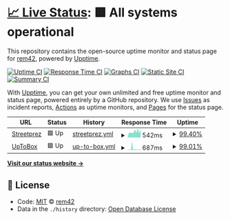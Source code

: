 # [📈 Live Status](https://status.remy.ovh): <!--live status--> **🟩 All systems operational**

This repository contains the open-source uptime monitor and status page for [rem42](https://remy.ovh), powered by [Upptime](https://github.com/upptime/upptime).

[![Uptime CI](https://github.com/koj-co/upptime/workflows/Uptime%20CI/badge.svg)](https://github.com/koj-co/upptime/actions?query=workflow%3A%22Uptime+CI%22)
[![Response Time CI](https://github.com/koj-co/upptime/workflows/Response%20Time%20CI/badge.svg)](https://github.com/koj-co/upptime/actions?query=workflow%3A%22Response+Time+CI%22)
[![Graphs CI](https://github.com/koj-co/upptime/workflows/Graphs%20CI/badge.svg)](https://github.com/koj-co/upptime/actions?query=workflow%3A%22Graphs+CI%22)
[![Static Site CI](https://github.com/koj-co/upptime/workflows/Static%20Site%20CI/badge.svg)](https://github.com/koj-co/upptime/actions?query=workflow%3A%22Static+Site+CI%22)
[![Summary CI](https://github.com/koj-co/upptime/workflows/Summary%20CI/badge.svg)](https://github.com/koj-co/upptime/actions?query=workflow%3A%22Summary+CI%22)

With [Upptime](https://upptime.js.org), you can get your own unlimited and free uptime monitor and status page, powered entirely by a GitHub repository. We use [Issues](https://github.com/rem42/upptime/issues) as incident reports, [Actions](https://github.com/rem42/upptime/actions) as uptime monitors, and [Pages](https://status.remy.ovh) for the status page.

<!--start: status pages-->
<!-- This summary is generated by Upptime (https://github.com/upptime/upptime) -->
<!-- Do not edit this manually, your changes will be overwritten -->
<!-- prettier-ignore -->
| URL | Status | History | Response Time | Uptime |
| --- | ------ | ------- | ------------- | ------ |
| <img alt="" src="https://favicons.githubusercontent.com/streetprez.com" height="13"> [Streetprez](https://streetprez.com) | 🟩 Up | [streetprez.yml](https://github.com/rem42/upptime/commits/master/history/streetprez.yml) | <details><summary><img alt="Response time graph" src="./graphs/streetprez/response-time-week.png" height="20"> 542ms</summary><br><a href="https://status.remy.ovh/history/streetprez"><img alt="Response time 539" src="https://img.shields.io/endpoint?url=https%3A%2F%2Fraw.githubusercontent.com%2Frem42%2Fupptime%2Fmaster%2Fapi%2Fstreetprez%2Fresponse-time.json"></a><br><a href="https://status.remy.ovh/history/streetprez"><img alt="24-hour response time 782" src="https://img.shields.io/endpoint?url=https%3A%2F%2Fraw.githubusercontent.com%2Frem42%2Fupptime%2Fmaster%2Fapi%2Fstreetprez%2Fresponse-time-day.json"></a><br><a href="https://status.remy.ovh/history/streetprez"><img alt="7-day response time 542" src="https://img.shields.io/endpoint?url=https%3A%2F%2Fraw.githubusercontent.com%2Frem42%2Fupptime%2Fmaster%2Fapi%2Fstreetprez%2Fresponse-time-week.json"></a><br><a href="https://status.remy.ovh/history/streetprez"><img alt="30-day response time 539" src="https://img.shields.io/endpoint?url=https%3A%2F%2Fraw.githubusercontent.com%2Frem42%2Fupptime%2Fmaster%2Fapi%2Fstreetprez%2Fresponse-time-month.json"></a><br><a href="https://status.remy.ovh/history/streetprez"><img alt="1-year response time 539" src="https://img.shields.io/endpoint?url=https%3A%2F%2Fraw.githubusercontent.com%2Frem42%2Fupptime%2Fmaster%2Fapi%2Fstreetprez%2Fresponse-time-year.json"></a></details> | <details><summary><a href="https://status.remy.ovh/history/streetprez">99.40%</a></summary><a href="https://status.remy.ovh/history/streetprez"><img alt="All-time uptime 99.70%" src="https://img.shields.io/endpoint?url=https%3A%2F%2Fraw.githubusercontent.com%2Frem42%2Fupptime%2Fmaster%2Fapi%2Fstreetprez%2Fuptime.json"></a><br><a href="https://status.remy.ovh/history/streetprez"><img alt="24-hour uptime 100.00%" src="https://img.shields.io/endpoint?url=https%3A%2F%2Fraw.githubusercontent.com%2Frem42%2Fupptime%2Fmaster%2Fapi%2Fstreetprez%2Fuptime-day.json"></a><br><a href="https://status.remy.ovh/history/streetprez"><img alt="7-day uptime 99.40%" src="https://img.shields.io/endpoint?url=https%3A%2F%2Fraw.githubusercontent.com%2Frem42%2Fupptime%2Fmaster%2Fapi%2Fstreetprez%2Fuptime-week.json"></a><br><a href="https://status.remy.ovh/history/streetprez"><img alt="30-day uptime 99.70%" src="https://img.shields.io/endpoint?url=https%3A%2F%2Fraw.githubusercontent.com%2Frem42%2Fupptime%2Fmaster%2Fapi%2Fstreetprez%2Fuptime-month.json"></a><br><a href="https://status.remy.ovh/history/streetprez"><img alt="1-year uptime 99.70%" src="https://img.shields.io/endpoint?url=https%3A%2F%2Fraw.githubusercontent.com%2Frem42%2Fupptime%2Fmaster%2Fapi%2Fstreetprez%2Fuptime-year.json"></a></details>
| <img alt="" src="https://favicons.githubusercontent.com/uptobox.com" height="13"> [UpToBox](https://uptobox.com/) | 🟩 Up | [up-to-box.yml](https://github.com/rem42/upptime/commits/master/history/up-to-box.yml) | <details><summary><img alt="Response time graph" src="./graphs/up-to-box/response-time-week.png" height="20"> 687ms</summary><br><a href="https://status.remy.ovh/history/up-to-box"><img alt="Response time 594" src="https://img.shields.io/endpoint?url=https%3A%2F%2Fraw.githubusercontent.com%2Frem42%2Fupptime%2Fmaster%2Fapi%2Fup-to-box%2Fresponse-time.json"></a><br><a href="https://status.remy.ovh/history/up-to-box"><img alt="24-hour response time 271" src="https://img.shields.io/endpoint?url=https%3A%2F%2Fraw.githubusercontent.com%2Frem42%2Fupptime%2Fmaster%2Fapi%2Fup-to-box%2Fresponse-time-day.json"></a><br><a href="https://status.remy.ovh/history/up-to-box"><img alt="7-day response time 687" src="https://img.shields.io/endpoint?url=https%3A%2F%2Fraw.githubusercontent.com%2Frem42%2Fupptime%2Fmaster%2Fapi%2Fup-to-box%2Fresponse-time-week.json"></a><br><a href="https://status.remy.ovh/history/up-to-box"><img alt="30-day response time 594" src="https://img.shields.io/endpoint?url=https%3A%2F%2Fraw.githubusercontent.com%2Frem42%2Fupptime%2Fmaster%2Fapi%2Fup-to-box%2Fresponse-time-month.json"></a><br><a href="https://status.remy.ovh/history/up-to-box"><img alt="1-year response time 594" src="https://img.shields.io/endpoint?url=https%3A%2F%2Fraw.githubusercontent.com%2Frem42%2Fupptime%2Fmaster%2Fapi%2Fup-to-box%2Fresponse-time-year.json"></a></details> | <details><summary><a href="https://status.remy.ovh/history/up-to-box">99.01%</a></summary><a href="https://status.remy.ovh/history/up-to-box"><img alt="All-time uptime 99.18%" src="https://img.shields.io/endpoint?url=https%3A%2F%2Fraw.githubusercontent.com%2Frem42%2Fupptime%2Fmaster%2Fapi%2Fup-to-box%2Fuptime.json"></a><br><a href="https://status.remy.ovh/history/up-to-box"><img alt="24-hour uptime 100.00%" src="https://img.shields.io/endpoint?url=https%3A%2F%2Fraw.githubusercontent.com%2Frem42%2Fupptime%2Fmaster%2Fapi%2Fup-to-box%2Fuptime-day.json"></a><br><a href="https://status.remy.ovh/history/up-to-box"><img alt="7-day uptime 99.01%" src="https://img.shields.io/endpoint?url=https%3A%2F%2Fraw.githubusercontent.com%2Frem42%2Fupptime%2Fmaster%2Fapi%2Fup-to-box%2Fuptime-week.json"></a><br><a href="https://status.remy.ovh/history/up-to-box"><img alt="30-day uptime 99.18%" src="https://img.shields.io/endpoint?url=https%3A%2F%2Fraw.githubusercontent.com%2Frem42%2Fupptime%2Fmaster%2Fapi%2Fup-to-box%2Fuptime-month.json"></a><br><a href="https://status.remy.ovh/history/up-to-box"><img alt="1-year uptime 99.18%" src="https://img.shields.io/endpoint?url=https%3A%2F%2Fraw.githubusercontent.com%2Frem42%2Fupptime%2Fmaster%2Fapi%2Fup-to-box%2Fuptime-year.json"></a></details>

<!--end: status pages-->

[**Visit our status website →**](https://status.remy.ovh)

## 📄 License

- Code: [MIT](./LICENSE) © [rem42](https://remy.ovh)
- Data in the `./history` directory: [Open Database License](https://opendatacommons.org/licenses/odbl/1-0/)
